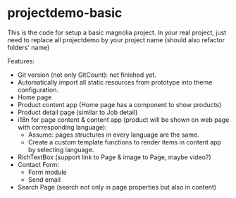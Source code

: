 # projectdemo-basic
This is the code for setup a basic magnolia project.
In your real project, just need to replace all projectdemo by your project name (should also refactor folders' name)

Features:
+ Git version (not only GitCount): not finished yet.
+ Automatically import all static resources from prototype into theme configuration.
+ Home page
+ Product content app (Home page has a component to show products)
+ Product detail page (similar to Job detail)
+ i18n for page content & content app (product will be shown on web page with corresponding language):
	- Assume: pages structures in every language are the same.
	- Create a custom template functions to render items in content app by selecting language.
+ RichTextBox (support link to Page & image to Page, maybe video?)
+ Contact Form:
	- Form module
	- Send email
+ Search Page (search not only in page properties but also in content)